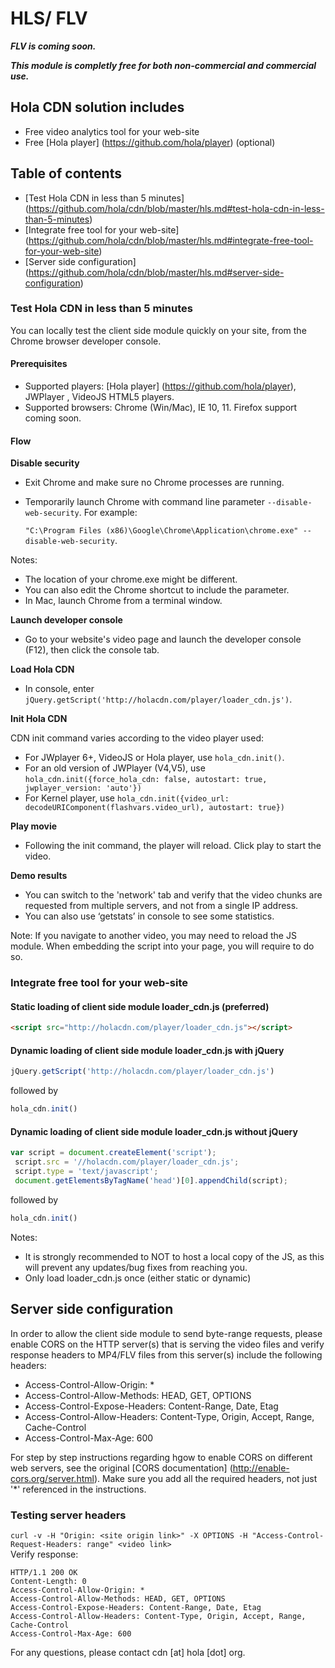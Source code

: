 # HLS/ FLV

**_FLV is coming soon._**

**_This module is completly free for both non-commercial and commercial use._**

## Hola CDN solution includes
* Free video analytics tool for your web-site 
* Free [Hola player] (https://github.com/hola/player) (optional)

## Table of contents
* [Test Hola CDN in less than 5 minutes] (https://github.com/hola/cdn/blob/master/hls.md#test-hola-cdn-in-less-than-5-minutes)
* [Integrate free tool for your web-site] (https://github.com/hola/cdn/blob/master/hls.md#integrate-free-tool-for-your-web-site)
* [Server side configuration] (https://github.com/hola/cdn/blob/master/hls.md#server-side-configuration)

### Test Hola CDN in less than 5 minutes
You can locally test the client side module quickly on your site, from the Chrome browser developer console.

#### Prerequisites
* Supported players: [Hola player] (https://github.com/hola/player), JWPlayer , VideoJS HTML5 players. 
* Supported browsers: Chrome (Win/Mac), IE 10, 11. Firefox support coming soon.

#### Flow
**Disable security**
* Exit Chrome and make sure no Chrome processes are running. 
* Temporarily launch Chrome with command line parameter `--disable-web-security`. For example:

  `"C:\Program Files (x86)\Google\Chrome\Application\chrome.exe" --disable-web-security`.

Notes:
* The location of your chrome.exe might be different. 
* You can also edit the Chrome shortcut to include the parameter. 
* In Mac, launch Chrome from a terminal window.

**Launch developer console**
* Go to your website's video page and launch the developer console (F12), then click the console tab.

**Load Hola CDN**
* In console, enter `jQuery.getScript('http://holacdn.com/player/loader_cdn.js')`.

**Init Hola CDN**

CDN init command varies according to the video player used:
  * For JWplayer 6+, VideoJS or Hola player, use `hola_cdn.init()`. 
  * For an old version of JWPlayer (V4,V5), use 
`hola_cdn.init({force_hola_cdn: false, autostart: true, jwplayer_version: 'auto'})`
  * For Kernel player, use 
`hola_cdn.init({video_url: decodeURIComponent(flashvars.video_url), autostart: true})` 

**Play movie**
* Following the init command, the player will reload. Click play to start the video.

**Demo results**
* You can switch to the 'network' tab and verify that the video chunks are requested from multiple servers, and not from a single IP address.
* You can also use ‘getstats’ in console to see some statistics.

Note: If you navigate to another video, you may need to reload the JS module. When embedding the script into your page, you will require to do so.

### Integrate free tool for your web-site

#### Static loading of client side module loader_cdn.js (preferred)
```html
<script src="http://holacdn.com/player/loader_cdn.js"></script>
```
#### Dynamic loading of client side module loader_cdn.js with jQuery
```js
jQuery.getScript('http://holacdn.com/player/loader_cdn.js')
```
followed by
```js
hola_cdn.init()
```
#### Dynamic loading of client side module loader_cdn.js without jQuery
```js
var script = document.createElement('script');
 script.src = '//holacdn.com/player/loader_cdn.js';
 script.type = 'text/javascript';
 document.getElementsByTagName('head')[0].appendChild(script);
 ```
followed by
```js
hola_cdn.init()
```

Notes:
* It is strongly recommended to NOT to host a local copy of the JS, as this will prevent any updates/bug fixes from reaching you.
* Only load loader_cdn.js once (either static or dynamic)

## Server side configuration

In order to allow the client side module to send byte-range requests, please enable CORS on the HTTP server(s) that is serving the video files and verify response headers to MP4/FLV files from this server(s) include the following headers:

* Access-Control-Allow-Origin: *
* Access-Control-Allow-Methods: HEAD, GET, OPTIONS
* Access-Control-Expose-Headers: Content-Range, Date, Etag
* Access-Control-Allow-Headers: Content-Type, Origin, Accept, Range, Cache-Control
* Access-Control-Max-Age: 600

For step by step instructions regarding hgow to enable CORS on different web servers, see the original [CORS documentation] (http://enable-cors.org/server.html). Make sure you add all the required headers, not just '*' referenced in the instructions.

### Testing server headers
```curl -v -H "Origin: <site origin link>" -X OPTIONS -H "Access-Control-Request-Headers: range" <video link>```  
Verify response:
```
HTTP/1.1 200 OK
Content-Length: 0
Access-Control-Allow-Origin: *
Access-Control-Allow-Methods: HEAD, GET, OPTIONS
Access-Control-Expose-Headers: Content-Range, Date, Etag
Access-Control-Allow-Headers: Content-Type, Origin, Accept, Range, Cache-Control
Access-Control-Max-Age: 600
```

For any questions, please contact cdn [at] hola [dot] org.

